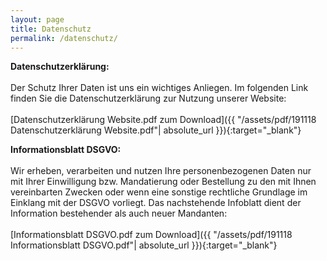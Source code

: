 ```yaml
---
layout: page
title: Datenschutz
permalink: /datenschutz/
---
```


**Datenschutzerklärung:** <br>
<br>
Der Schutz Ihrer Daten ist uns ein wichtiges Anliegen. Im folgenden Link finden Sie die Datenschutzerklärung zur Nutzung unserer Website: <br>
<br>
[Datenschutzerklärung Website.pdf zum Download]({{ "/assets/pdf/191118 Datenschutzerklärung Website.pdf"| absolute_url }}){:target="_blank"}



**Informationsblatt DSGVO:**<br>
<br>
Wir erheben, verarbeiten und nutzen Ihre personenbezogenen Daten nur mit Ihrer Einwilligung bzw. Mandatierung oder Bestellung zu den mit Ihnen vereinbarten Zwecken oder wenn eine sonstige rechtliche Grundlage im Einklang mit der DSGVO vorliegt. Das nachstehende Infoblatt dient der Information bestehender als auch neuer Mandanten: <br>
<br>
[Informationsblatt DSGVO.pdf zum Download]({{ "/assets/pdf/191118 Informationsblatt DSGVO.pdf"| absolute_url }}){:target="_blank"}
